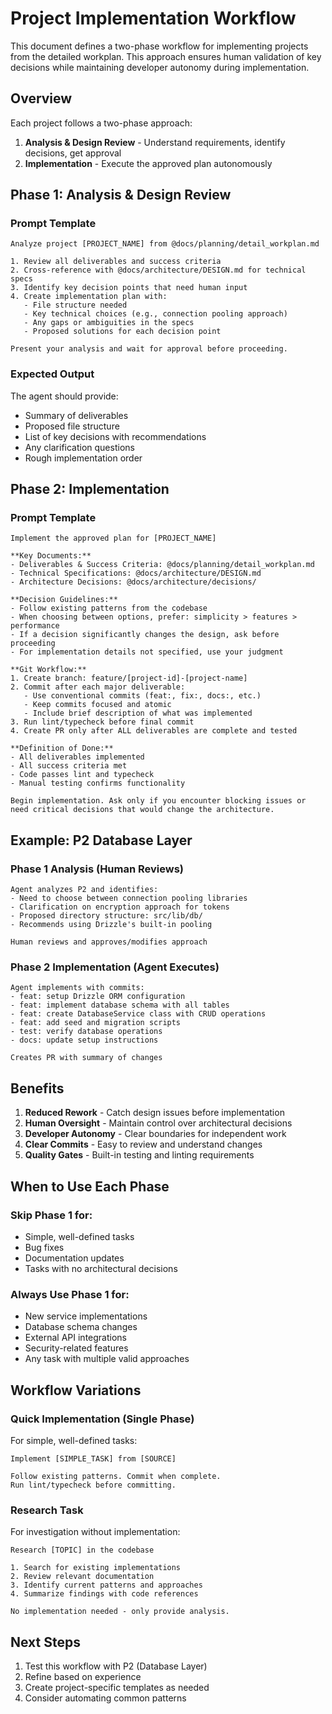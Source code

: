 # Project Implementation Workflow

This document defines a two-phase workflow for implementing projects from the detailed workplan. This approach ensures human validation of key decisions while maintaining developer autonomy during implementation.

## Overview

Each project follows a two-phase approach:
1. **Analysis & Design Review** - Understand requirements, identify decisions, get approval
2. **Implementation** - Execute the approved plan autonomously

## Phase 1: Analysis & Design Review

### Prompt Template
```
Analyze project [PROJECT_NAME] from @docs/planning/detail_workplan.md

1. Review all deliverables and success criteria
2. Cross-reference with @docs/architecture/DESIGN.md for technical specs
3. Identify key decision points that need human input
4. Create implementation plan with:
   - File structure needed
   - Key technical choices (e.g., connection pooling approach)
   - Any gaps or ambiguities in the specs
   - Proposed solutions for each decision point

Present your analysis and wait for approval before proceeding.
```

### Expected Output
The agent should provide:
- Summary of deliverables
- Proposed file structure
- List of key decisions with recommendations
- Any clarification questions
- Rough implementation order

## Phase 2: Implementation

### Prompt Template
```
Implement the approved plan for [PROJECT_NAME]

**Key Documents:**
- Deliverables & Success Criteria: @docs/planning/detail_workplan.md
- Technical Specifications: @docs/architecture/DESIGN.md
- Architecture Decisions: @docs/architecture/decisions/

**Decision Guidelines:**
- Follow existing patterns from the codebase
- When choosing between options, prefer: simplicity > features > performance
- If a decision significantly changes the design, ask before proceeding
- For implementation details not specified, use your judgment

**Git Workflow:**
1. Create branch: feature/[project-id]-[project-name]
2. Commit after each major deliverable:
   - Use conventional commits (feat:, fix:, docs:, etc.)
   - Keep commits focused and atomic
   - Include brief description of what was implemented
3. Run lint/typecheck before final commit
4. Create PR only after ALL deliverables are complete and tested

**Definition of Done:**
- All deliverables implemented
- All success criteria met
- Code passes lint and typecheck
- Manual testing confirms functionality

Begin implementation. Ask only if you encounter blocking issues or need critical decisions that would change the architecture.
```

## Example: P2 Database Layer

### Phase 1 Analysis (Human Reviews)
```
Agent analyzes P2 and identifies:
- Need to choose between connection pooling libraries
- Clarification on encryption approach for tokens
- Proposed directory structure: src/lib/db/
- Recommends using Drizzle's built-in pooling

Human reviews and approves/modifies approach
```

### Phase 2 Implementation (Agent Executes)
```
Agent implements with commits:
- feat: setup Drizzle ORM configuration
- feat: implement database schema with all tables
- feat: create DatabaseService class with CRUD operations
- feat: add seed and migration scripts
- test: verify database operations
- docs: update setup instructions

Creates PR with summary of changes
```

## Benefits

1. **Reduced Rework** - Catch design issues before implementation
2. **Human Oversight** - Maintain control over architectural decisions
3. **Developer Autonomy** - Clear boundaries for independent work
4. **Clear Commits** - Easy to review and understand changes
5. **Quality Gates** - Built-in testing and linting requirements

## When to Use Each Phase

### Skip Phase 1 for:
- Simple, well-defined tasks
- Bug fixes
- Documentation updates
- Tasks with no architectural decisions

### Always Use Phase 1 for:
- New service implementations
- Database schema changes
- External API integrations
- Security-related features
- Any task with multiple valid approaches

## Workflow Variations

### Quick Implementation (Single Phase)
For simple, well-defined tasks:
```
Implement [SIMPLE_TASK] from [SOURCE]

Follow existing patterns. Commit when complete.
Run lint/typecheck before committing.
```

### Research Task
For investigation without implementation:
```
Research [TOPIC] in the codebase

1. Search for existing implementations
2. Review relevant documentation
3. Identify current patterns and approaches
4. Summarize findings with code references

No implementation needed - only provide analysis.
```

## Next Steps

1. Test this workflow with P2 (Database Layer)
2. Refine based on experience
3. Create project-specific templates as needed
4. Consider automating common patterns